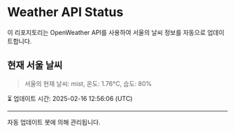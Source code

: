 
# Weather API Status

이 리포지토리는 OpenWeather API를 사용하여 서울의 날씨 정보를 자동으로 업데이트합니다.

## 현재 서울 날씨
> 서울의 현재 날씨: mist, 온도: 1.76°C, 습도: 80%

⏳ 업데이트 시간: 2025-02-16 12:56:06 (UTC)

---
자동 업데이트 봇에 의해 관리됩니다.
